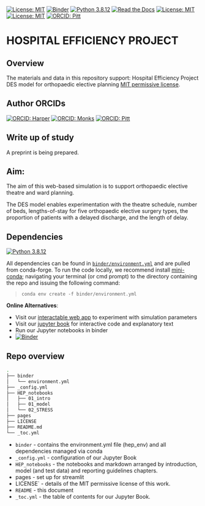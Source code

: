 [![License: MIT](https://img.shields.io/badge/License-MIT-yellow.svg)](https://opensource.org/licenses/MIT)
[![Binder](https://mybinder.org/badge_logo.svg)](https://mybinder.org/v2/gh/AliHarp/HEP/HEAD)
[![Python 3.8.12](https://img.shields.io/badge/python-3.8.12-blue.svg)](https://www.python.org/downloads/release/python-3812/)
[![Read the Docs](https://readthedocs.org/projects/pip/badge/?version=latest)](https://github.com/AliHarp/HEP/blob/main/HEP_notebooks/01_intro.md)
[![License: MIT](https://img.shields.io/badge/ORCID-0000--0001--5274--5037-brightgreen)](https://orcid.org/0000-0001-5274-5037)
[![License: MIT](https://img.shields.io/badge/ORCID-0000--0003--2631--4481-brightgreen)](https://orcid.org/0000-0003-2631-4481)
[![ORCID: Pitt](https://img.shields.io/badge/ORCID-0000--0003--4026--8346-brightgreen)](https://orcid.org/0000-0003-4026-8346)

# HOSPITAL EFFICIENCY PROJECT

## Overview 
The materials and data in this repository support: Hospital Efficiency Project DES model for orthopaedic elective planning [MIT permissive license](https://github.com/TomMonks/des_sharing_lit_review/blob/main/LICENSE). 

## Author ORCIDs

[![ORCID: Harper](https://img.shields.io/badge/ORCID-0000--0001--5274--5037-brightgreen)](https://orcid.org/0000-0001-5274-5037)
[![ORCID: Monks](https://img.shields.io/badge/ORCID-0000--0003--2631--4481-brightgreen)](https://orcid.org/0000-0003-2631-4481)
[![ORCID: Pitt](https://img.shields.io/badge/ORCID-0000--0003--4026--8346-brightgreen)](https://orcid.org/0000-0003-4026-8346)

## Write up of study

A preprint is being prepared. 

## Aim:

The aim of this web-based simulation is to support orthopaedic elective theatre and ward planning.  

The DES model enables experimentation with the theatre schedule, number of beds, lengths-of-stay for five orthopaedic elective surgery types, the proportion of patients with a delayed discharge, and the length of delay.


## Dependencies

[![Python 3.8.12](https://img.shields.io/badge/python-3.8.12-blue.svg)](https://www.python.org/downloads/release/python-3812/)

All dependencies can be found in [`binder/environment.yml`]() and are pulled from conda-forge.  To run the code locally, we recommend install [mini-conda](https://docs.conda.io/en/latest/miniconda.html); navigating your terminal (or cmd prompt) to the directory containing the repo and issuing the following command:

> `conda env create -f binder/environment.yml`

**Online Alternatives**:
* Visit our [interactable web app](https://hospital-efficiency-project.streamlit.app/) to experiment with simulation parameters
* Visit our [jupyter book](https://aliharp.github.io/HEP/HEP_notebooks/01_intro.html) for interactive code and explanatory text
* Run our Jupyter notebooks in binder 
* [![Binder](https://mybinder.org/badge_logo.svg)](https://mybinder.org/v2/gh/AliHarp/HEP/HEAD)

## Repo overview 

```bash
.
├── binder
│   └── environment.yml
├── _config.yml
├── HEP_notebooks
│   ├── 01_intro
│   ├── 01_model
│   └── 02_STRESS
├── pages
├── LICENSE
├── README.md
└── _toc.yml
```
* `binder` - contains the environment.yml file (hep_env) and all dependencies managed via conda
* `_config.yml` - configuration of our Jupyter Book
* `HEP_notebooks` - the notebooks and markdown arranged by introduction, model (and test data) and reporting guidelines chapters.
* pages - set up for streamlit
* LICENSE` - details of the MIT permissive license of this work.
* `README` - this document
* `_toc.yml` - the table of contents for our Jupyter Book.


